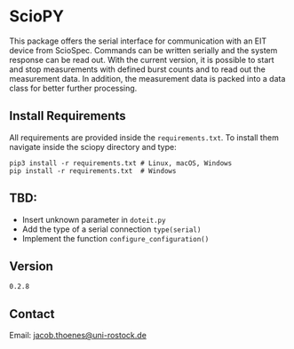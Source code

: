 # ScioPY

This package offers the serial interface for communication with an EIT device from ScioSpec. Commands can be written serially and the system response can be read out. With the current version, it is possible to start and stop measurements with defined burst counts and to read out the measurement data. In addition, the measurement data is packed into a data class for better further processing.

## Install Requirements

All requirements are provided inside the `requirements.txt`. To install them navigate inside the sciopy directory and type:

    pip3 install -r requirements.txt # Linux, macOS, Windows
    pip install -r requirements.txt  # Windows

## TBD:

- Insert unknown parameter in `doteit.py`
- Add the type of a serial connection `type(serial)`
- Implement the function `configure_configuration()`

## Version

    0.2.8

## Contact

Email: jacob.thoenes@uni-rostock.de